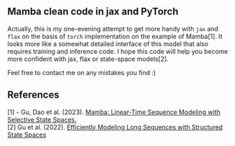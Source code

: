 ## Mamba clean code in jax and PyTorch

Actually, this is my one-evening attempt to get more handy with `jax` and `flax` on the basis of `torch`
implementation on the example of Mamba[1]. It looks more like a somewhat detailed interface of this model that also requires training and inference code. I hope this code will help you become more confident with 
jax, flax or state-space models[2].

Feel free to contact me on any mistakes you find :)

## References
[1] - Gu, Dao et al. (2023). [Mamba: Linear-Time Sequence Modeling with Selective State Spaces.](https://arxiv.org/abs/2312.00752) <br/>
[2] Gu et al. (2022). [Efficiently Modeling Long Sequences with Structured State Spaces](https://arxiv.org/abs/2111.00396)
